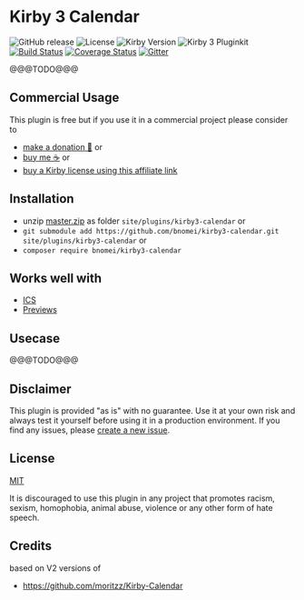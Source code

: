 # Kirby 3 Calendar

![GitHub release](https://img.shields.io/github/release/bnomei/kirby3-calendar.svg?maxAge=900) ![License](https://img.shields.io/github/license/mashape/apistatus.svg) ![Kirby Version](https://img.shields.io/badge/Kirby-3-black.svg) ![Kirby 3 Pluginkit](https://img.shields.io/badge/Pluginkit-YES-cca000.svg)  [![Build Status](https://travis-ci.com/bnomei/kirby3-calendar.svg?branch=master)](https://travis-ci.com/bnomei/kirby3-calendar) [![Coverage Status](https://coveralls.io/repos/github/bnomei/kirby3-calendar/badge.svg?branch=master)](https://coveralls.io/github/bnomei/kirby3-calendar?branch=master) [![Gitter](https://badges.gitter.im/bnomei-kirby-3-plugins/community.svg)](https://gitter.im/bnomei-kirby-3-plugins/community?utm_source=badge&utm_medium=badge&utm_campaign=pr-badge)

@@@TODO@@@

## Commercial Usage

This plugin is free but if you use it in a commercial project please consider to 
- [make a donation 🍻](https://www.paypal.me/bnomei/5) or
- [buy me ☕](https://buymeacoff.ee/bnomei) or
- [buy a Kirby license using this affiliate link](https://a.paddle.com/v2/click/1129/35731?link=1170)

## Installation

- unzip [master.zip](https://github.com/bnomei/kirby3-calendar/archive/master.zip) as folder `site/plugins/kirby3-calendar` or
- `git submodule add https://github.com/bnomei/kirby3-calendar.git site/plugins/kirby3-calendar` or
- `composer require bnomei/kirby3-calendar`

## Works well with

- [ICS](https://github.com/bnomei/kirby3-ics)
- [Previews](https://github.com/sylvainjule/kirby-previews)

## Usecase

@@@TODO@@@

## Disclaimer

This plugin is provided "as is" with no guarantee. Use it at your own risk and always test it yourself before using it in a production environment. If you find any issues, please [create a new issue](https://github.com/bnomei/kirby3-calendar/issues/new).

## License

[MIT](https://opensource.org/licenses/MIT)

It is discouraged to use this plugin in any project that promotes racism, sexism, homophobia, animal abuse, violence or any other form of hate speech.

## Credits

based on V2 versions of
- https://github.com/moritzz/Kirby-Calendar
